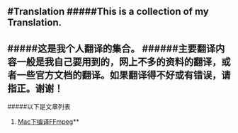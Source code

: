 #Translation
#####This is a collection of my Translation.
--
#####这是我个人翻译的集合。
######主要翻译内容一般是我自己要用到的，网上不多的资料的翻译，或者一些官方文档的翻译。如果翻译得不好或有错误，请指正。谢谢！
--
#####以下是文章列表
1. [Mac下编译FFmpeg](https://github.com/Kito0615/Translations/blob/master/CompilationGuideForMacOS.md)**